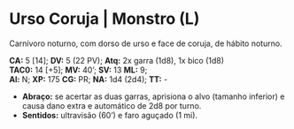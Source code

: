 # Urso Coruja | Monstro (L)

Carnívoro noturno, com dorso de urso e face de coruja, de hábito noturno.

**CA:** 5 [14]; **DV:** 5 (22 PV); **Atq:** 2x garra (1d8), 1x bico (1d8)  
**TAC0:** 14 [+5]; **MV:** 40’; **SV:** 13 **ML:** 9;  
**Al:** N; **XP:** 175 **CG:** PR; **NA:** 1d4 (2d4); **TT:** -

- **Abraço:** se acertar as duas garras, aprisiona o alvo (tamanho inferior) e causa dano extra e automático de 2d8 por turno.  
- **Sentidos:** ultravisão (60’) e faro aguçado (1 mi).
